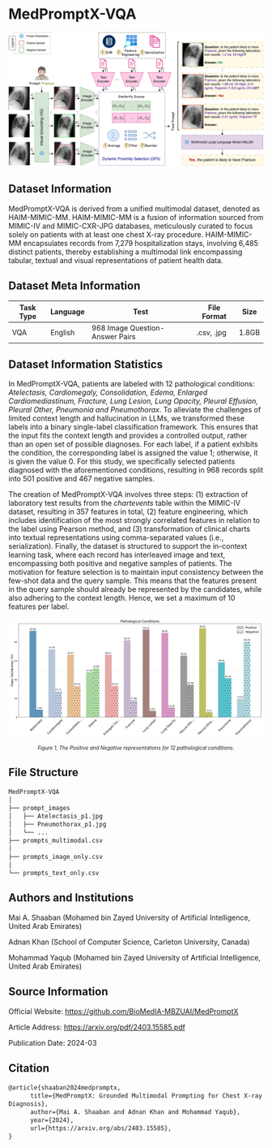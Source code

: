 # MedPromptX-VQA

<div align="center">
    <a href="https://github.com/openmedlab/"><img width="700px" height="auto" src="appendix/MedPromptX.jpg"></a>
</div>
<p style="text-align:center;font-size:10px;"><em></em></p>

## Dataset Information

MedPromptX-VQA is derived from a unified multimodal dataset, denoted as HAIM-MIMIC-MM. HAIM-MIMIC-MM is a fusion of information sourced from MIMIC-IV and MIMIC-CXR-JPG databases, meticulously curated to focus solely on patients with at least one chest X-ray procedure. HAIM-MIMIC-MM encapsulates records from 7,279 hospitalization stays, involving 6,485 distinct patients, thereby establishing a multimodal link encompassing tabular, textual and visual representations of patient health data.

## Dataset Meta Information

| Task Type | Language | Test                            | File Format | Size |
|-----------|----------|---------------------------------|-------------|------|
| VQA       | English  | 968 Image Question-Answer Pairs | .csv, .jpg  | 1.8GB |


## Dataset Information Statistics

In MedPromptX-VQA, patients are labeled with 12 pathological conditions: _Atelectasis, Cardiomegaly, Consolidation, Edema, Enlarged Cardiomediastinum, Fracture, Lung Lesion, Lung Opacity, Pleural Effusion, Pleural Other, Pneumonia and Pneumothorax_. To alleviate the challenges of limited context length and hallucination in LLMs, we transformed these labels into a binary single-label classification framework. This ensures that the input fits the context length and provides a controlled output, rather than an open set of possible diagnoses. For each label, if a patient exhibits the condition, the corresponding label is assigned the value 1; otherwise, it is given the value 0. For this study, we specifically selected patients diagnosed with the aforementioned conditions, resulting in 968 records split into 501 positive and 467 negative samples.

The creation of MedPromptX-VQA involves three steps: (1) extraction of laboratory test results from the _chartevents_ table within the MIMIC-IV dataset, resulting in 357 features in total, (2) feature engineering, which includes identification of the most strongly correlated features in relation to the label using Pearson method, and (3) transformation of clinical charts into textual representations using comma-separated values (i.e., serialization). Finally, the dataset is structured to support the in-context learning task, where each record has interleaved image and text, encompassing both positive and negative samples of patients. The motivation for feature selection is to maintain input consistency between the few-shot data and the query sample. This means that the features present in the query sample should already be represented by the candidates, while also adhering to the context length. Hence, we set a maximum of 10 features per label.

<div align="center">
    <a href="https://github.com/openmedlab/"><img width="700px" height="auto" src="appendix/MedPromptX-VQA_class_distribution.jpg"></a>
</div>
<p style="text-align:center;font-size:10px;"><em>Figure 1, The Positive and Negative representations for 12 pathological conditions.</em></p>

## File Structure

``` 
MedPromptX-VQA
│
├── prompt_images
│   ├── Atelectasis_p1.jpg
│   ├── Pneumothorax_p1.jpg
│   └── ...
├── prompts_multimodal.csv
│
├── prompts_image_only.csv
│
└── prompts_text_only.csv
```

## Authors and Institutions

Mai A. Shaaban (Mohamed bin Zayed University of Artificial Intelligence, United Arab Emirates)

Adnan Khan (School of Computer Science, Carleton University, Canada)

Mohammad Yaqub (Mohamed bin Zayed University of Artificial Intelligence, United Arab Emirates)

## Source Information

Official Website: https://github.com/BioMedIA-MBZUAI/MedPromptX

Article Address: https://arxiv.org/pdf/2403.15585.pdf

Publication Date: 2024-03

## Citation

``` 
@article{shaaban2024medpromptx,
      title={MedPromptX: Grounded Multimodal Prompting for Chest X-ray Diagnosis}, 
      author={Mai A. Shaaban and Adnan Khan and Mohammad Yaqub},
      year={2024},
      url={https://arxiv.org/abs/2403.15585},
}
```
